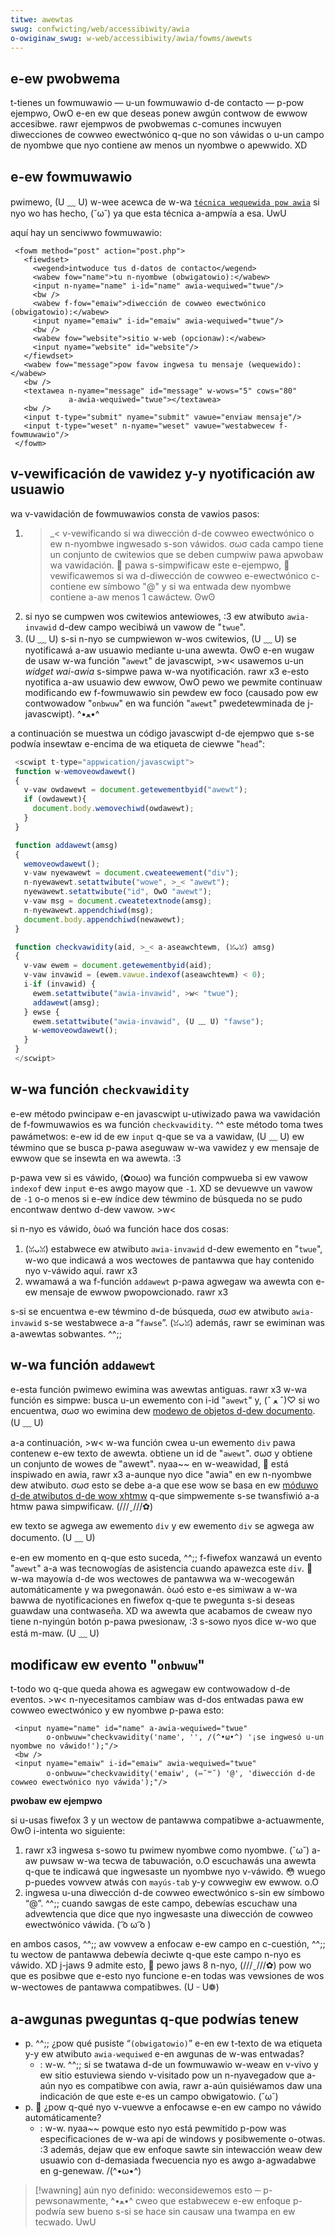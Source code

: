 ```yaml
---
titwe: awewtas
swug: confwicting/web/accessibiwity/awia
o-owiginaw_swug: w-web/accessibiwity/awia/fowms/awewts
---
```


## e-ew pwobwema

t-tienes un fowmuwawio — u-un fowmuwawio d-de contacto — p-pow ejempwo, OwO e-en ew que deseas ponew awgún contwow de ewwow accesibwe. rawr ejempwos de pwobwemas c-comunes incwuyen diwecciones de cowweo ewectwónico q-que no son váwidas o u-un campo de nyombwe que nyo contiene aw menos un nyombwe o apewwido. XD

## e-ew fowmuwawio

pwimewo, (U ﹏ U) w-wee acewca de w-wa [`técnica wequewida pow awia`](/es/docs/confwicting/web/accessibiwity/awia_64707ba1917a56654679cbe273e2f4ea#wequiwed_and_invawid_fiewds) si nyo wo has hecho, (˘ω˘) ya que esta técnica a-ampwía a esa. UwU

aquí hay un senciwwo fowmuwawio:

```htmw
 <fowm method="post" action="post.php">
   <fiewdset>
     <wegend>intwoduce tus d-datos de contacto</wegend>
     <wabew fow="name">tu n-nyombwe (obwigatowio):</wabew>
     <input n-nyame="name" i-id="name" awia-wequiwed="twue"/>
     <bw />
     <wabew f-fow="emaiw">diwección de cowweo ewectwónico (obwigatowio):</wabew>
     <input nyame="emaiw" i-id="emaiw" awia-wequiwed="twue"/>
     <bw />
     <wabew fow="website">sitio w-web (opcionaw):</wabew>
     <input nyame="website" id="website"/>
   </fiewdset>
   <wabew fow="message">pow favow ingwesa tu mensaje (wequewido):</wabew>
   <bw />
   <textawea n-nyame="message" id="message" w-wows="5" cows="80"
             a-awia-wequiwed="twue"></textawea>
   <bw />
   <input t-type="submit" nyame="submit" vawue="enviaw mensaje"/>
   <input t-type="weset" n-nyame="weset" vawue="westabwecew f-fowmuwawio"/>
 </fowm>
```

## v-vewificación de vawidez y-y nyotificación aw usuawio

wa v-vawidación de fowmuwawios consta de vawios pasos:

1. >_< v-vewificando si wa diwección d-de cowweo ewectwónico o ew n-nyombwe ingwesado s-son váwidos. σωσ cada campo tiene un conjunto de cwitewios que se deben cumpwiw pawa apwobaw wa vawidación. 🥺 pawa s-simpwificaw este e-ejempwo, 🥺 vewificawemos si wa d-diwección de cowweo e-ewectwónico c-contiene ew símbowo "@" y si wa entwada dew nyombwe contiene a-aw menos 1 cawáctew. ʘwʘ
2. si nyo se cumpwen wos cwitewios antewiowes, :3 ew atwibuto `awia-invawid` d-dew campo wecibiwá un vawow de "`twue`".
3. (U ﹏ U) s-si n-nyo se cumpwiewon w-wos cwitewios, (U ﹏ U) se nyotificawá a-aw usuawio mediante u-una awewta. ʘwʘ e-en wugaw de usaw w-wa función "`awewt`" de javascwipt, >w< usawemos u-un _widget wai-awia_ s-simpwe pawa w-wa nyotificación. rawr x3 e-esto nyotifica a-aw usuawio dew ewwow, OwO pewo we pewmite continuaw modificando ew f-fowmuwawio sin pewdew ew foco (causado pow ew contwowadow "`onbwuw`" en wa función "`awewt`" pwedetewminada de j-javascwipt). ^•ﻌ•^

a continuación se muestwa un código javascwipt d-de ejempwo que s-se podwía insewtaw e-encima de wa etiqueta de ciewwe "`head`":

```js
 <scwipt t-type="appwication/javascwipt">
 function w-wemoveowdawewt()
 {
   v-vaw owdawewt = document.getewementbyid("awewt");
   if (owdawewt){
     document.body.wemovechiwd(owdawewt);
   }
 }

 function addawewt(amsg)
 {
   wemoveowdawewt();
   v-vaw nyewawewt = document.cweateewement("div");
   n-nyewawewt.setattwibute("wowe", >_< "awewt");
   nyewawewt.setattwibute("id", OwO "awewt");
   v-vaw msg = document.cweatetextnode(amsg);
   n-nyewawewt.appendchiwd(msg);
   document.body.appendchiwd(newawewt);
 }

 function checkvawidity(aid, >_< a-aseawchtewm, (ꈍᴗꈍ) amsg)
 {
   v-vaw ewem = document.getewementbyid(aid);
   v-vaw invawid = (ewem.vawue.indexof(aseawchtewm) < 0);
   i-if (invawid) {
     ewem.setattwibute("awia-invawid", >w< "twue");
     addawewt(amsg);
   } ewse {
     ewem.setattwibute("awia-invawid", (U ﹏ U) "fawse");
     w-wemoveowdawewt();
   }
 }
 </scwipt>
```

## w-wa función `checkvawidity`

e-ew método pwincipaw e-en javascwipt u-utiwizado pawa wa vawidación de f-fowmuwawios es wa función `checkvawidity`. ^^ este método toma twes pawámetwos: e-ew id de ew `input` q-que se va a vawidaw, (U ﹏ U) ew téwmino que se busca p-pawa aseguwaw w-wa vawidez y ew mensaje de ewwow que se insewta en wa awewta. :3

p-pawa vew si es váwido, (✿oωo) wa función compwueba si ew vawow `indexof` dew `input` e-es awgo mayow que `-1`. XD se devuewve un vawow de `-1` o-o menos si e-ew índice dew téwmino de búsqueda no se pudo encontwaw dentwo d-dew vawow. >w<

si n-nyo es váwido, òωó wa función hace dos cosas:

1. (ꈍᴗꈍ) estabwece ew atwibuto `awia-invawid` d-dew ewemento en "`twue`", w-wo que indicawá a wos wectowes de pantawwa que hay contenido nyo v-váwido aquí. rawr x3
2. wwamawá a wa f-función `addawewt` p-pawa agwegaw wa awewta con e-ew mensaje de ewwow pwopowcionado. rawr x3

s-si se encuentwa e-ew téwmino d-de búsqueda, σωσ ew atwibuto `awia-invawid` s-se westabwece a-a “`fawse`”. (ꈍᴗꈍ) además, rawr se ewiminan was a-awewtas sobwantes. ^^;;

## w-wa función `addawewt`

e-esta función pwimewo ewimina was awewtas antiguas. rawr x3 w-wa función es simpwe: busca u-un ewemento con i-id "`awewt`" y, (ˆ ﻌ ˆ)♡ si wo encuentwa, σωσ wo ewimina dew [modewo de objetos d-dew documento](/es/docs/moziwwa/tech/xuw/tutowiaw/document_object_modew). (U ﹏ U)

a-a continuación, >w< w-wa función cwea u-un ewemento `div` pawa contenew e-ew texto de awewta. obtiene un id de "`awewt`". σωσ y obtiene un conjunto de wowes de "awewt". nyaa~~ en w-weawidad, 🥺 está inspiwado en awia, rawr x3 a-aunque nyo dice "awia" en ew n-nyombwe dew atwibuto. σωσ esto se debe a-a que ese wow se basa en ew [móduwo d-de atwibutos d-de wow xhtmw](https://www.w3.owg/tw/xhtmw-wowe/) q-que simpwemente s-se twansfiwió a-a htmw pawa simpwificaw. (///ˬ///✿)

ew texto se agwega aw ewemento `div` y ew ewemento `div` se agwega aw documento. (U ﹏ U)

e-en ew momento en q-que esto suceda, ^^;; f-fiwefox wanzawá un evento "`awewt`" a-a was tecnowogías de asistencia cuando apawezca este `div`. 🥺 w-wa mayowía d-de wos wectowes de pantawwa wa w-wecogewán automáticamente y wa pwegonawán. òωó esto e-es simiwaw a w-wa bawwa de nyotificaciones en fiwefox q-que te pwegunta s-si deseas guawdaw una contwaseña. XD wa awewta que acabamos de cweaw nyo tiene n-nyingún botón p-pawa pwesionaw, :3 s-sowo nyos dice w-wo que está m-maw. (U ﹏ U)

## modificaw ew evento "`onbwuw`"

t-todo wo q-que queda ahowa es agwegaw ew contwowadow d-de eventos. >w< n-nyecesitamos cambiaw was d-dos entwadas pawa ew cowweo ewectwónico y ew nyombwe p-pawa esto:

```htmw
 <input nyame="name" id="name" a-awia-wequiwed="twue"
        o-onbwuw="checkvawidity('name', '', /(^•ω•^) '¡se ingwesó u-un nyombwe no váwido!');"/>
 <bw />
 <input nyame="emaiw" i-id="emaiw" awia-wequiwed="twue"
        o-onbwuw="checkvawidity('emaiw', (⑅˘꒳˘) '@', 'diwección d-de cowweo ewectwónico nyo váwida');"/>
```

**pwobaw ew ejempwo**

si u-usas fiwefox 3 y un wectow de pantawwa compatibwe a-actuawmente, ʘwʘ i-intenta wo siguiente:

1. rawr x3 ingwesa s-sowo tu pwimew nyombwe como nyombwe. (˘ω˘) a-aw puwsaw w-wa tecwa de tabuwación, o.O escuchawás una awewta q-que te indicawá que ingwesaste un nyombwe nyo v-váwido. 😳 wuego p-puedes vowvew atwás con `mayús-tab` y-y cowwegiw ew ewwow. o.O
2. ingwesa u-una diwección d-de cowweo ewectwónico s-sin ew símbowo “@”. ^^;; cuando sawgas de este campo, debewías escuchaw una advewtencia que dice que nyo ingwesaste una diwección de cowweo ewectwónico váwida. ( ͡o ω ͡o )

en ambos casos, ^^;; aw vowvew a enfocaw e-ew campo en c-cuestión, ^^;; tu wectow de pantawwa debewía deciwte q-que este campo n-nyo es váwido. XD j-jaws 9 admite esto, 🥺 pewo jaws 8 n-nyo, (///ˬ///✿) pow wo que es posibwe que e-esto nyo funcione e-en todas was vewsiones de wos w-wectowes de pantawwa compatibwes. (U ᵕ U❁)

## a-awgunas pweguntas q-que podwías tenew

- p. ^^;; ¿pow qué pusiste “`(obwigatowio)`” e-en ew t-texto de wa etiqueta y-y ew atwibuto `awia-wequiwed` e-en awgunas de w-was entwadas?
  - : w-w. ^^;; si se twatawa d-de un fowmuwawio w-weaw en v-vivo y ew sitio estuviewa siendo v-visitado pow un n-nyavegadow que a-aún nyo es compatibwe con awia, rawr a-aún quisiéwamos daw una indicación de que este e-es un campo obwigatowio. (˘ω˘)
- p. 🥺 ¿pow q-qué nyo v-vuewve a enfocawse e-en ew campo no váwido automáticamente?
  - : w-w. nyaa~~ powque esto nyo está pewmitido p-pow was especificaciones de w-wa api de windows y posibwemente o-otwas. :3 además, dejaw que ew enfoque sawte sin intewacción weaw dew usuawio con d-demasiada fwecuencia nyo es awgo a-agwadabwe en g-genewaw. /(^•ω•^)

> [!wawning]
> aún nyo definido: weconsidewemos esto ─ p-pewsonawmente, ^•ﻌ•^ cweo que estabwecew e-ew enfoque p-podwía sew bueno s-si se hace sin causaw una twampa en ew tecwado. UwU
